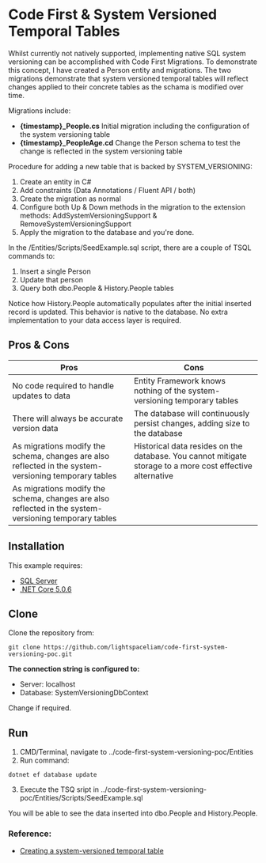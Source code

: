 # Code First & System Versioned Temporal Tables

Whilst currently not natively supported, implementing native SQL system versioning can be accomplished with Code First Migrations. To demonstrate this concept, I have created a Person entity and migrations. The two migrations demonstrate that system versioned temporal tables will reflect changes applied to their concrete tables as the schama is modified over time. 

Migrations include:
- **{timestamp}_People.cs** Initial migration including the configuration of the system versioning table
- **{timestamp}_PeopleAge.cd** Change the Person schema to test the change is reflected in the system versioning table


Procedure for adding a new table that is backed by SYSTEM_VERSIONING:

1. Create an entity in C# 
2. Add constraints (Data Annotations / Fluent API / both)
3. Create the migration as normal
4. Configure both Up & Down methods in the migration to the extension methods:   AddSystemVersioningSupport & RemoveSystemVersioningSupport
5. Apply the migration to the database and you're done.

In the /Entities/Scripts/SeedExample.sql script, there are a couple of TSQL commands to:
1. Insert a single Person
2. Update that person
3. Query both dbo.People & History.People tables

Notice how History.People automatically populates after the initial inserted record is updated. This behavior is native to the database. No extra implementation to your data access layer is required.


## Pros & Cons

| Pros | Cons |
| --- | --- |
| No code required to handle updates to data | Entity Framework knows nothing of the system-versioning temporary tables
| There will always be accurate version data | The database will continuously persist changes, adding size to the database
| As migrations modify the schema, changes are also reflected in the system-versioning temporary tables | Historical data resides on the database. You cannot mitigate storage to a more cost effective alternative
| As migrations modify the schema, changes are also reflected in the system-versioning temporary tables | 

## Installation 
This example requires:

- [SQL Server](https://www.microsoft.com/en-au/sql-server/sql-server-downloads)
- [.NET Core 5.0.6](https://dotnet.microsoft.com/download)

## Clone
Clone the repository from: 
```
git clone https://github.com/lightspaceliam/code-first-system-versioning-poc.git
```
**The connection string is configured to:**

- Server: localhost
- Database: SystemVersioningDbContext

Change if required.
## Run
1. CMD/Terminal, navigate  to ../code-first-system-versioning-poc/Entities
2. Run command:
```
dotnet ef database update
```
3. Execute the TSQ sript in ../code-first-system-versioning-poc/Entities/Scripts/SeedExample.sql

You will be able to see the data inserted into dbo.People and History.People.


### Reference:
- [Creating a system-versioned temporal table](https://docs.microsoft.com/en-us/sql/relational-databases/tables/creating-a-system-versioned-temporal-table?view=sql-server-ver15)
